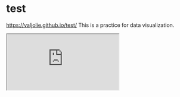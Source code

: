 # test
https://valjolie.github.io/test/
This is a practice for data visualization.
<iframe src="https://docs.google.com/spreadsheets/d/e/2PACX-1vSRENOrslts66X_Hygi7o7hDoNfFg3VWShkXSYWxfT2wC8KWL2_nos2Svxdy0TusswrSuG5PzvOUogh/pubhtml?gid=1501061115&amp;single=true&amp;widget=true&amp;headers=false"></iframe>
